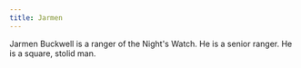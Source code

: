 ```yaml
---
title: Jarmen
---
```


Jarmen Buckwell is a ranger of the Night's Watch. He is a senior ranger. He is a square, stolid man. 



